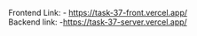 Frontend Link: - https://task-37-front.vercel.app/
<br>
Backend link: -https://task-37-server.vercel.app/
